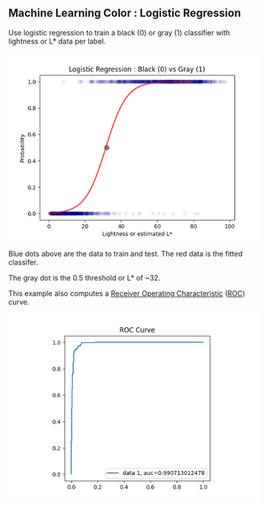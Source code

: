 
## Machine Learning Color : Logistic Regression

Use logistic regression to train a black (0) or gray (1) classifier with lightness or L* data per label.

<img src="mlcolor_logistic_prob_01.png" width=500px>

Blue dots above are the data to train and test. The red data is the fitted classifer.

The gray dot is the 0.5 threshold or L* of ~32.

This example also computes a [Receiver Operating Characteristic](https://scikit-learn.org/stable/modules/generated/sklearn.metrics.roc_curve.html) ([ROC](https://en.wikipedia.org/wiki/Receiver_operating_characteristic)) curve.

<img src="mlcolor_logistic_roc_01.png" width=500px>
